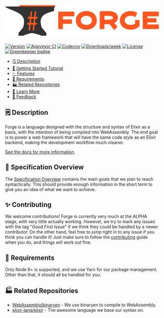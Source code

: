 # <img src="docs/_assets/logo.svg" alt="Forge Logo" height="100px">

[![Version](https://img.shields.io/npm/v/@thinkforge/forge.svg)](https://www.npmjs.com/package/@thinkforge/forge)
[![Appveyor CI](https://ci.appveyor.com/api/projects/status/github/ThinkForge/forge?branch=master&svg=true)](https://ci.appveyor.com/project/ThinkForge/forge/branch/master)
[![Codecov](https://codecov.io/gh/ThinkForge/forge/branch/master/graph/badge.svg)](https://codecov.io/gh/ThinkForge/forge)
[![Downloads/week](https://img.shields.io/npm/dw/thinkforge/forge.svg)](https://www.npmjs.com/package/@thinkforge/forge)
[![License](https://img.shields.io/npm/l/@thinkforge/forge.svg)](https://github.com/ThinkForge/forge/blob/master/LICENSE.md)
[![Greenkeeper badge](https://badges.greenkeeper.io/ThinkForge/Forge.svg)](https://greenkeeper.io/)

* [🗒 Description](#-description)
* [🚀 Getting Started Tutorial](#-getting-started-tutorial)
* [✨ Features](#-features)
* [📌 Requirements](#-requirements)
* [🏭 Related Repositories](#-related-repositories)
* [🦔 Learn More](#-learn-more)
* [📣 Feedback](#-feedback)

## 🗒 Description

Forge is a language designed with the structure and syntax of Elixir as a basis, with the intention of being compiled into WebAssembly. The end goal is to power a web framework that will have the same code style as an Elixir backend, making the development workflow much cleaner.

[See the docs for more information](https://thinkforge.github.io/Forge/).

## 🚀 Specification Overview

The [Specification Overview](https://thinkforge.github.io/Forge/Specification/overview/) contains the main goals that we plan to reach syntactically. This should provide enough information in the short term to give you an idea of what we want to achieve.

## ✨ Contributing

We welcome contributions! Forge is currently very much at the ALPHA stage, with very little actually working. However, we try to mark any issues with the tag "Good First Issue" if we think they could be handled by a newer contributor. On the other hand, feel free to jump right in to any issue if you think you can handle it! Just make sure to follow the [contributing](https://github.com/ThinkForge/forge/blob/master/CONTRIBUTING.md) guide when you do, and things will work out fine.

## 📌 Requirements

Only Node 8+ is supported, and we use Yarn for our package management. Other than that, it should all be handled for you.

## 🏭 Related Repositories

* [WebAssembly/binaryen](https://github.com/WebAssembly/binaryen) - We use binaryen to compile to WebAssembly.
* [elixir-lang/elixir](https://github.com/elixir-lang/elixir) - The awesome language we base our syntax on.
